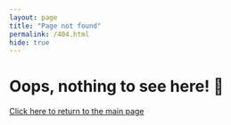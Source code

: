 ```yaml
---
layout: page
title: "Page not found"
permalink: /404.html
hide: true
---
```

<div id="error404">
  <h1>Oops, nothing to see here! 🙉</h1>
  <a href="{{ site.url }}" class="return-btn">
    <p>Click here to return to the main page</p>
  </a>
</div>